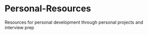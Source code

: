# Personal-Resources
Resources for personal development through personal projects and interview prep
